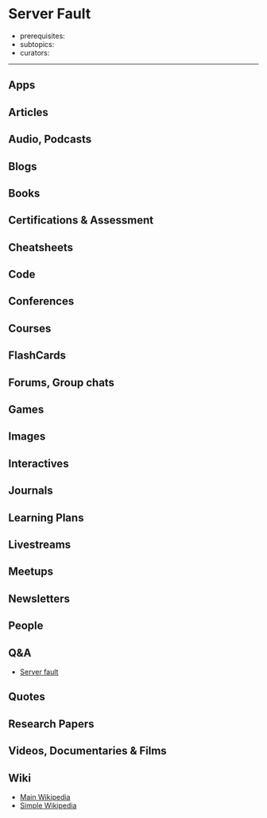 # Server Fault

- prerequisites:
- subtopics:
- curators:

------

## Apps

## Articles

## Audio, Podcasts

## Blogs

## Books

## Certifications & Assessment

## Cheatsheets

## Code

## Conferences

## Courses

## FlashCards

## Forums, Group chats

## Games

## Images

## Interactives

## Journals

## Learning Plans

## Livestreams

## Meetups

## Newsletters

## People

## Q&A

- [Server fault](http://serverfault.com?title=)

## Quotes

## Research Papers

## Videos, Documentaries & Films

## Wiki

- [Main Wikipedia]()
- [Simple Wikipedia]()

